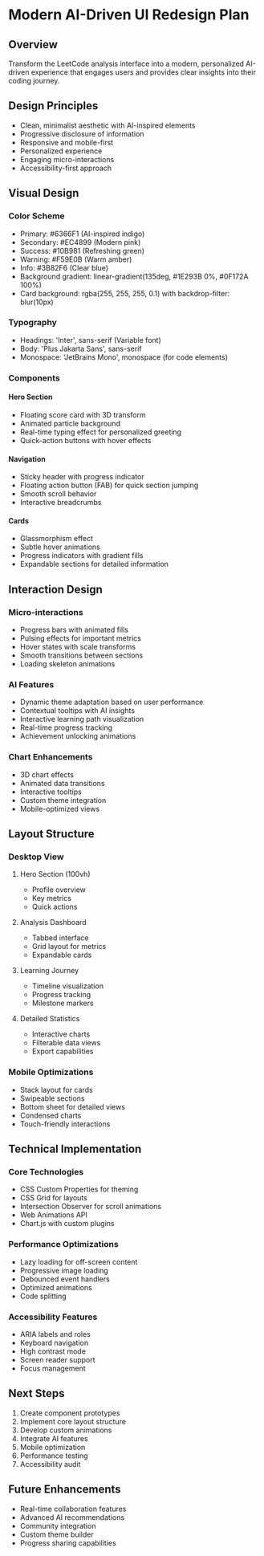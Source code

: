 # Modern AI-Driven UI Redesign Plan

## Overview
Transform the LeetCode analysis interface into a modern, personalized AI-driven experience that engages users and provides clear insights into their coding journey.

## Design Principles
- Clean, minimalist aesthetic with AI-inspired elements
- Progressive disclosure of information
- Responsive and mobile-first
- Personalized experience
- Engaging micro-interactions
- Accessibility-first approach

## Visual Design

### Color Scheme
- Primary: #6366F1 (AI-inspired indigo)
- Secondary: #EC4899 (Modern pink)
- Success: #10B981 (Refreshing green)
- Warning: #F59E0B (Warm amber)
- Info: #3B82F6 (Clear blue)
- Background gradient: linear-gradient(135deg, #1E293B 0%, #0F172A 100%)
- Card background: rgba(255, 255, 255, 0.1) with backdrop-filter: blur(10px)

### Typography
- Headings: 'Inter', sans-serif (Variable font)
- Body: 'Plus Jakarta Sans', sans-serif
- Monospace: 'JetBrains Mono', monospace (for code elements)

### Components

#### Hero Section
- Floating score card with 3D transform
- Animated particle background
- Real-time typing effect for personalized greeting
- Quick-action buttons with hover effects

#### Navigation
- Sticky header with progress indicator
- Floating action button (FAB) for quick section jumping
- Smooth scroll behavior
- Interactive breadcrumbs

#### Cards
- Glassmorphism effect
- Subtle hover animations
- Progress indicators with gradient fills
- Expandable sections for detailed information

## Interaction Design

### Micro-interactions
- Progress bars with animated fills
- Pulsing effects for important metrics
- Hover states with scale transforms
- Smooth transitions between sections
- Loading skeleton animations

### AI Features
- Dynamic theme adaptation based on user performance
- Contextual tooltips with AI insights
- Interactive learning path visualization
- Real-time progress tracking
- Achievement unlocking animations

### Chart Enhancements
- 3D chart effects
- Animated data transitions
- Interactive tooltips
- Custom theme integration
- Mobile-optimized views

## Layout Structure

### Desktop View
1. Hero Section (100vh)
   - Profile overview
   - Key metrics
   - Quick actions

2. Analysis Dashboard
   - Tabbed interface
   - Grid layout for metrics
   - Expandable cards

3. Learning Journey
   - Timeline visualization
   - Progress tracking
   - Milestone markers

4. Detailed Statistics
   - Interactive charts
   - Filterable data views
   - Export capabilities

### Mobile Optimizations
- Stack layout for cards
- Swipeable sections
- Bottom sheet for detailed views
- Condensed charts
- Touch-friendly interactions

## Technical Implementation

### Core Technologies
- CSS Custom Properties for theming
- CSS Grid for layouts
- Intersection Observer for scroll animations
- Web Animations API
- Chart.js with custom plugins

### Performance Optimizations
- Lazy loading for off-screen content
- Progressive image loading
- Debounced event handlers
- Optimized animations
- Code splitting

### Accessibility Features
- ARIA labels and roles
- Keyboard navigation
- High contrast mode
- Screen reader support
- Focus management

## Next Steps
1. Create component prototypes
2. Implement core layout structure
3. Develop custom animations
4. Integrate AI features
5. Mobile optimization
6. Performance testing
7. Accessibility audit

## Future Enhancements
- Real-time collaboration features
- Advanced AI recommendations
- Community integration
- Custom theme builder
- Progress sharing capabilities